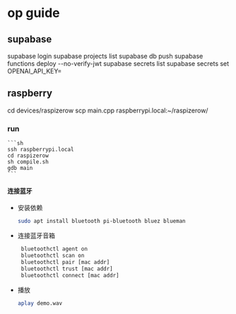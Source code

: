 # op guide

## supabase

supabase login
supabase projects list
supabase db push
supabase functions deploy --no-verify-jwt
supabase secrets list
supabase secrets set OPENAI_API_KEY=<your-openai-api-key>


## raspberry



cd devices/raspizerow
scp main.cpp raspberrypi.local:~/raspizerow/

### run

    ```sh
    ssh raspberrypi.local
    cd raspizerow
    sh compile.sh
    gdb main
    ```


#### 连接蓝牙

* 安装依赖

    ```sh
    sudo apt install bluetooth pi-bluetooth bluez blueman
    ```

* 连接蓝牙音箱
  
  ```sh
   bluetoothctl agent on
   bluetoothctl scan on
   bluetoothctl pair [mac addr]
   bluetoothctl trust [mac addr]
   bluetoothctl connect [mac addr]
  ```

* 播放
  
    ```sh
    aplay demo.wav
    ```